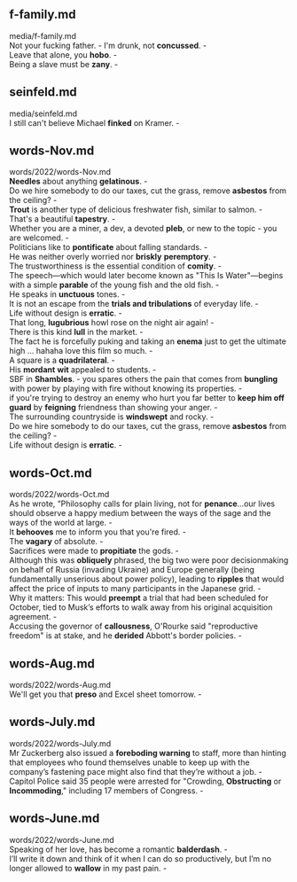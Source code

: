 ## f-family.md ## 
media/f-family.md  
Not your fucking father. - I'm drunk, not **concussed**. -  
Leave that alone, you **hobo**. -  
Being a slave must be **zany**. -  

## seinfeld.md ## 
media/seinfeld.md  
I still can't believe Michael **finked** on Kramer. -  

## words-Nov.md ## 
words/2022/words-Nov.md  
**Needles** about anything **gelatinous**. -  
Do we hire somebody to do our taxes, cut the grass, remove **asbestos** from the ceiling? -  
**Trout** is another type of delicious freshwater fish, similar to salmon. -   
That's a beautiful **tapestry**. -  
Whether you are a miner, a dev, a devoted **pleb**, or new to the topic - you are welcomed. -  
Politicians like to **pontificate** about falling standards. -  
He was neither overly worried nor **briskly** **peremptory**. -  
The trustworthiness is the essential condition of **comity**. -  
The speech—which would later become known as "This Is Water"—begins with a simple **parable** of the young fish and the old fish. -  
He speaks in **unctuous** tones. -  
It is not an escape from the **trials and tribulations** of everyday life. -  
Life without design is **erratic**. -  
That long, **lugubrious** howl rose on the night air again! -  
There is this kind **lull** in the market. -  
The fact he is forcefully puking and taking an **enema** just to get the ultimate high ... hahaha love this film so much. -  
A square is a **quadrilateral**. -  
His **mordant** **wit** appealed to students. -  
SBF in **Shambles**. - 
you spares others the pain that comes from **bungling** with power by playing with fire without knowing its properties. -  
if you're trying to destroy an enemy who hurt you far better to **keep him off guard** by **feigning** friendness than showing your anger. -  
The surrounding countryside is **windswept** and rocky. -  
Do we hire somebody to do our taxes, cut the grass, remove **asbestos** from the ceiling? -  
Life without design is **erratic**. -  

## words-Oct.md ## 
words/2022/words-Oct.md  
As he wrote, “Philosophy calls for plain living, not for **penance**…our lives should observe a happy medium between the ways of the sage and the ways of the world at large. -  
It **behooves** me to inform you that you're fired. -  
The **vagary** of absolute. -  
Sacrifices were made to **propitiate** the gods. -  
Although this was **obliquely** phrased, the big two were poor decisionmaking on behalf of Russia (invading Ukraine) and Europe generally (being fundamentally unserious about power policy), leading to **ripples** that would affect the price of inputs to many participants in the Japanese grid. -  
Why it matters: This would **preempt** a trial that had been scheduled for October, tied to Musk’s efforts to walk away from his original acquisition agreement. -  
Accusing the governor of **callousness**, O'Rourke said "reproductive freedom" is at stake, and he **derided** Abbott's border policies. -  

## words-Aug.md ## 
words/2022/words-Aug.md  
We'll get you that **preso** and Excel sheet tomorrow. -  

## words-July.md ## 
words/2022/words-July.md  
Mr Zuckerberg also issued a **foreboding warning** to staff, more than hinting that employees who found themselves unable to keep up with the company’s fastening pace might also find that they’re without a job. -  
Capitol Police said 35 people were arrested for "Crowding, **Obstructing** or **Incommoding**," including 17 members of Congress. -  

## words-June.md ## 
words/2022/words-June.md  
Speaking of her love, has become a romantic **balderdash**. -  
I’ll write it down and think of it when I can do so productively, but I’m no longer allowed to **wallow** in my past pain. -  
